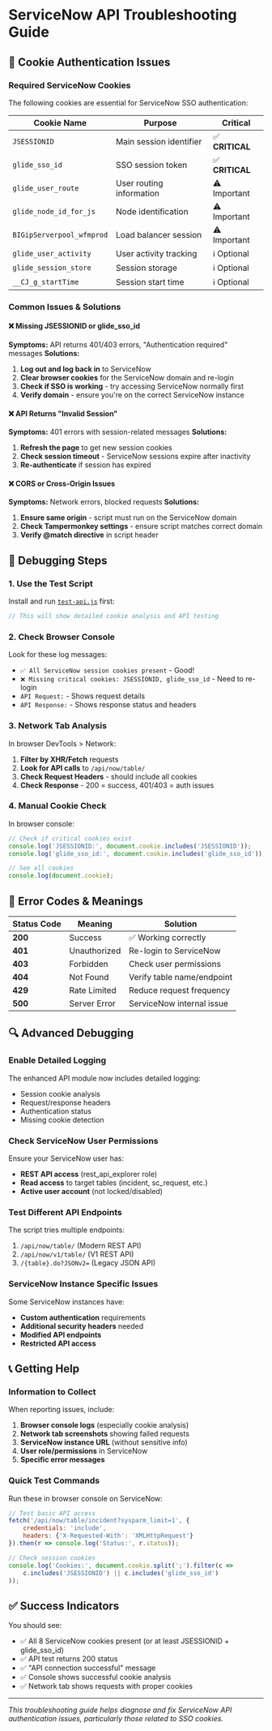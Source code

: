 # ServiceNow API Troubleshooting Guide

## 🍪 Cookie Authentication Issues

### Required ServiceNow Cookies
The following cookies are essential for ServiceNow SSO authentication:

| Cookie Name | Purpose | Critical |
|-------------|---------|----------|
| `JSESSIONID` | Main session identifier | ✅ **CRITICAL** |
| `glide_sso_id` | SSO session token | ✅ **CRITICAL** |
| `glide_user_route` | User routing information | ⚠️ Important |
| `glide_node_id_for_js` | Node identification | ⚠️ Important |
| `BIGipServerpool_wfmprod` | Load balancer session | ⚠️ Important |
| `glide_user_activity` | User activity tracking | ℹ️ Optional |
| `glide_session_store` | Session storage | ℹ️ Optional |
| `__CJ_g_startTime` | Session start time | ℹ️ Optional |

### Common Issues & Solutions

#### ❌ Missing JSESSIONID or glide_sso_id
**Symptoms:** API returns 401/403 errors, "Authentication required" messages
**Solutions:**
1. **Log out and log back in** to ServiceNow
2. **Clear browser cookies** for the ServiceNow domain and re-login
3. **Check if SSO is working** - try accessing ServiceNow normally first
4. **Verify domain** - ensure you're on the correct ServiceNow instance

#### ❌ API Returns "Invalid Session" 
**Symptoms:** 401 errors with session-related messages
**Solutions:**
1. **Refresh the page** to get new session cookies
2. **Check session timeout** - ServiceNow sessions expire after inactivity
3. **Re-authenticate** if session has expired

#### ❌ CORS or Cross-Origin Issues
**Symptoms:** Network errors, blocked requests
**Solutions:**
1. **Ensure same origin** - script must run on the ServiceNow domain
2. **Check Tampermonkey settings** - ensure script matches correct domain
3. **Verify @match directive** in script header

## 🔧 Debugging Steps

### 1. Use the Test Script
Install and run [`test-api.js`](test-api.js) first:
```javascript
// This will show detailed cookie analysis and API testing
```

### 2. Check Browser Console
Look for these log messages:
- `✅ All ServiceNow session cookies present` - Good!
- `❌ Missing critical cookies: JSESSIONID, glide_sso_id` - Need to re-login
- `API Request:` - Shows request details
- `API Response:` - Shows response status and headers

### 3. Network Tab Analysis
In browser DevTools > Network:
1. **Filter by XHR/Fetch** requests
2. **Look for API calls** to `/api/now/table/`
3. **Check Request Headers** - should include all cookies
4. **Check Response** - 200 = success, 401/403 = auth issues

### 4. Manual Cookie Check
In browser console:
```javascript
// Check if critical cookies exist
console.log('JSESSIONID:', document.cookie.includes('JSESSIONID'));
console.log('glide_sso_id:', document.cookie.includes('glide_sso_id'));

// See all cookies
console.log(document.cookie);
```

## 🚨 Error Codes & Meanings

| Status Code | Meaning | Solution |
|-------------|---------|----------|
| **200** | Success | ✅ Working correctly |
| **401** | Unauthorized | Re-login to ServiceNow |
| **403** | Forbidden | Check user permissions |
| **404** | Not Found | Verify table name/endpoint |
| **429** | Rate Limited | Reduce request frequency |
| **500** | Server Error | ServiceNow internal issue |

## 🔍 Advanced Debugging

### Enable Detailed Logging
The enhanced API module now includes detailed logging:
- Session cookie analysis
- Request/response headers
- Authentication status
- Missing cookie detection

### Check ServiceNow User Permissions
Ensure your ServiceNow user has:
- **REST API access** (rest_api_explorer role)
- **Read access** to target tables (incident, sc_request, etc.)
- **Active user account** (not locked/disabled)

### Test Different API Endpoints
The script tries multiple endpoints:
1. `/api/now/table/` (Modern REST API)
2. `/api/now/v1/table/` (V1 REST API) 
3. `/{table}.do?JSONv2=` (Legacy JSON API)

### ServiceNow Instance Specific Issues
Some ServiceNow instances have:
- **Custom authentication** requirements
- **Additional security headers** needed
- **Modified API endpoints**
- **Restricted API access**

## 📞 Getting Help

### Information to Collect
When reporting issues, include:
1. **Browser console logs** (especially cookie analysis)
2. **Network tab screenshots** showing failed requests
3. **ServiceNow instance URL** (without sensitive info)
4. **User role/permissions** in ServiceNow
5. **Specific error messages**

### Quick Test Commands
Run these in browser console on ServiceNow:
```javascript
// Test basic API access
fetch('/api/now/table/incident?sysparm_limit=1', {
    credentials: 'include',
    headers: {'X-Requested-With': 'XMLHttpRequest'}
}).then(r => console.log('Status:', r.status));

// Check session cookies
console.log('Cookies:', document.cookie.split(';').filter(c => 
    c.includes('JSESSIONID') || c.includes('glide_sso_id')
));
```

## ✅ Success Indicators

You should see:
- ✅ All 8 ServiceNow cookies present (or at least JSESSIONID + glide_sso_id)
- ✅ API test returns 200 status
- ✅ "API connection successful" message
- ✅ Console shows successful cookie analysis
- ✅ Network tab shows requests with proper cookies

---

*This troubleshooting guide helps diagnose and fix ServiceNow API authentication issues, particularly those related to SSO cookies.*